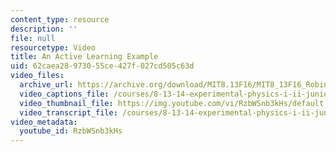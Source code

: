 ```yaml
---
content_type: resource
description: ''
file: null
resourcetype: Video
title: An Active Learning Example
uid: 62caea28-9730-55ce-427f-027cd505c63d
video_files:
  archive_url: https://archive.org/download/MIT8.13F16/MIT8_13F16_Robinson_Active_Learning_Example_300k.mp4
  video_captions_file: /courses/8-13-14-experimental-physics-i-ii-junior-lab-fall-2016-spring-2017/3e37db6bef505010b08f9a52a4b9e993_RzbWSnb3kHs.vtt
  video_thumbnail_file: https://img.youtube.com/vi/RzbWSnb3kHs/default.jpg
  video_transcript_file: /courses/8-13-14-experimental-physics-i-ii-junior-lab-fall-2016-spring-2017/987103324368b5fd11dd78f69f8fabaf_RzbWSnb3kHs.pdf
video_metadata:
  youtube_id: RzbWSnb3kHs
---
```

